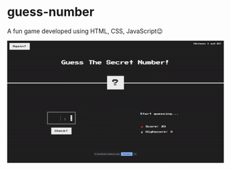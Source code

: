 # guess-number
A fun game developed using HTML, CSS, JavaScript😉


![](https://github.com/jatinKhachane/guess-number/blob/main/ezgif-1-376fd2d801.gif)

